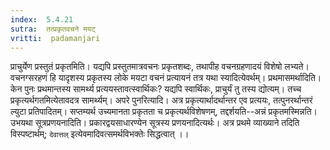 ```yaml
---
index:  5.4.21
sutra:  तत्प्रकृतवचने मयट्
vritti:  padamanjari
---
```


प्राचुर्येण प्रस्तुतं प्रकृतमिति। यद्यपि प्रस्तुतमात्रवचनः प्रकृतशब्दः, तथापीह वचनग्रहणादयं विशेषो लभ्यते। वचनग्सरहणं हि यादृशस्य प्रकृतस्य लोके मयटा वचनं प्रत्यायनं तत्र यथा स्यादित्येवर्थम्। प्रथमासमर्थादिति। केन पुनः प्रथमान्तस्य सामर्थ्य प्रत्ययस्तावत्स्वार्थिकः? यद्यपि स्वार्थिकः, प्राचुर्यं तु तस्य द्योत्यम्। तच्च प्रकृत्यर्थगतमित्येतावदत्र सामर्थ्यम्।
अपरे पुनरित्यादि। अत्र प्रकृत्यार्थादर्थान्तर एव प्रत्ययः, तत्पुनरर्थान्तरं ल्युटा प्रतिपादितम्। सप्तम्यर्थ उच्यमानता प्रकृतता च प्रकृत्यर्थविशेषणम्, तद्दर्शयति--अन्नं प्रकृतमस्मिन्नति।
उभयथा सूत्रप्रणयनादिति। प्रकारद्वयसाधारण्येन सूत्रस्य प्रणयनादित्यर्थः। अत्र प्रथमे व्याख्याने तदिति विस्पष्टार्थम्; `देवात्तल्` इत्येवमादिवत्समर्थविभक्तेः सिद्धत्वात् ।।

